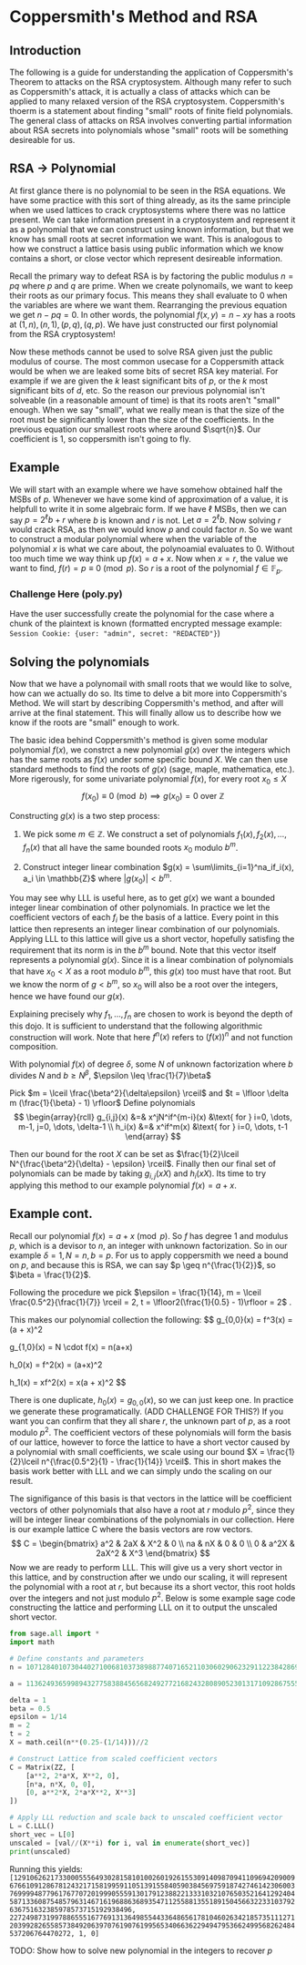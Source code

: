 
# Coppersmith's Method and RSA
## Introduction
The following is a guide for understanding the application of Coppersmith's Theorem to attacks on the RSA cryptosystem. Although many refer to such as Coppersmith's attack, it is actually a class of attacks which can be applied to many relaxed version of the RSA cryptosystem. Coppersmith's thoerm is a statement about finding "small" roots of finite field polynomials. The general class of attacks on RSA involves converting partial information about RSA secrets into polynomials whose "small" roots will be something desireable for us.

## RSA $\rightarrow$ Polynomial
At first glance there is no polynomial to be seen in the RSA equations. We have some practice with this sort of thing already, as its the same principle when we used lattices to crack cryptosystems where there was no lattice present. We can take information present in a cryptosystem and represent it as a polynomial that we can construct using known information, but that we know has small roots at secret information we want. This is analogous to how we construct a lattice basis using public information which we know contains a short, or close vector which represent desireable information.

Recall the primary way to defeat RSA is by factoring the public modulus $n = pq$ where $p$ and $q$ are prime. When we create polynomails, we want to keep their roots as our primary focus. This means they shall evaluate to $0$ when the variables are where we want them. Rearranging the previous equation we get $n - pq = 0$. In other words, the polynomial $f(x,y) = n - xy$ has a roots at $(1, n), (n, 1), (p, q), (q, p)$. We have just constructed our first polynomial from the RSA cryptosystem!

Now these methods cannot be used to solve RSA given just the public modulus of course. The most common usecase for a Coppersmith attack would be when we are leaked some bits of secret RSA key material. For example if we are given the $k$ least significant bits of $p$, or the $k$ most significant bits of $d$, etc. So the reason our previous polynomial isn't solveable (in a reasonable amount of time) is that its roots aren't "small" enough. When we say "small", what we really mean is that the size of the root must be significantly lower than the size of the coefficients. In the previous equation our smallest roots where around $\sqrt{n}$. Our coefficient is $1$, so coppersmith isn't going to fly.

## Example
We will start with an example where we have somehow obtained half the MSBs of $p$. Whenever we have some kind of approximation of a value, it is helpfull to write it in some algebraic form. If we have $\ell$ MSBs, then we can say $p = 2^\ell b + r$ where $b$ is known and $r$ is not. Let $a = 2^\ell b$. Now solving $r$ would crack RSA, as then we would know $p$ and could factor $n$. So we want to construct a modular polynomial where when the variable of the polynomial $x$ is what we care about, the polynoamial evaluates to $0$. Without too much time we way think up $f(x) = a + x$. Now when $x = r$, the value we want to find, $f(r) = p \equiv 0 \pmod{p}$. So $r$ is a root of the polynomial $f \in \mathbb{F}_p$.


### Challenge Here (poly.py)
Have the user successfully create the polynomial for the case where a chunk of the plaintext is known (formatted encrypted message example: `Session Cookie: {user: "admin", secret: "REDACTED"}`)

## Solving the polynomials
Now that we have a polynomail with small roots that we would like to solve, how can we actually do so. Its time to delve a bit more into Coppersmith's Method. We will start by describing Coppersmith's method, and after will arrive at the final statement. This will finally allow us to describe how we know if the roots are "small" enough to work.

The basic idea behind Coppersmith's method is given some modular polynomial $f(x)$, we constrct a new polynomial $g(x)$ over the integers which has the same roots as $f(x)$ under some specific bound $X$. We can then use standard methods to find the roots of $g(x)$ (sage, maple, mathematica, etc.). More rigerously, for some univariate polynomial $f(x)$, for every root $x_0 \leq X$
$$
f(x_0) \equiv 0 \pmod{b} \implies g(x_0) = 0 \text{ over }\mathbb{Z}
$$

Constructing $g(x)$ is a two step process:

1. We pick some $m \in \mathbb{Z}$. We construct a set of polynomials $f_1(x), f_2(x), \dots, f_n(x)$ that all have the same bounded roots $x_0$ modulo $b^m$.

2. Construct integer linear combination $g(x) = \sum\limits_{i=1}^na_if_i(x), a_i \in \mathbb{Z}$ where $\left|g(x_0)\right| < b^m$.

You may see why LLL is useful here, as to get $g(x)$ we want a bounded integer linear combination of other polynomials. In practice we let the coefficient vectors of each $f_i$ be the basis of a lattice. Every point in this lattice then represents an integer linear combination of our polynomials. Applying LLL to this lattice will give us a short vector, hopefully satisfing the requirement that its norm is in the $b^m$ bound. Note that this vector itself represents a polynomial $g(x)$. Since it is a linear combination of polynomials that have $x_0 < X$ as a root modulo $b^m$, this $g(x)$ too must have that root. But we know the norm of $g < b^m$, so $x_0$ will also be a root over the integers, hence we have found our $g(x)$.

Explaining precisely why $f_1, \dots, f_n$ are chosen to work is beyond the depth of this dojo. It is sufficient to understand that the following algorithmic construction will work. Note that here $f^n(x)$ refers to $(f(x))^n$ and not function composition.

With polynomial $f(x)$ of degree $\delta$, some $N$ of unknown factorization where $b$ divides $N$ and $b \geq N^\beta$, $\epsilon \leq \frac{1}{7}\beta$

Pick $m = \lceil \frac{\beta^2}{\delta\epsilon} \rceil$ and $t = \lfloor \delta m (\frac{1}{\beta} - 1) \rfloor$ Define polynomials
$$
\begin{array}{rcll}
g_{i,j}(x) &=& x^jN^if^{m-i}(x) &\text{ for } i=0, \dots, m-1, j=0, \dots, \delta-1 \\
h_i(x) &=& x^if^m(x) &\text{ for } i=0, \dots, t-1
\end{array}
$$

Then our bound for the root $X$ can be set as $\frac{1}{2}\lceil N^{\frac{\beta^2}{\delta} - \epsilon} \rceil$. Finally then our final set of polynomials can be made by taking $g_{i,j}(xX)$ and $h_i(xX)$. Its time to try applying this method to our example polynomial $f(x) = a + x$.

## Example cont.
Recall our polynomial $f(x) = a + x \pmod{p}$. So $f$ has degree $1$ and modulus $p$, which is a devisor to $n$, an integer with unknown factorization. So in our example $\delta = 1, N = n, b = p$. For us to apply coppersmith we need a bound on $p$, and because this is RSA, we can say $p \geq n^{\frac{1}{2}}$, so $\beta = \frac{1}{2}$.

Following the procedure we pick <latex> $\epsilon = \frac{1}{14}, m = \lceil \frac{0.5^2}{\frac{1}{7}} \rceil = 2, t = \lfloor2(\frac{1}{0.5} - 1)\rfloor = 2$ </latex>.

This makes our polynomial collection the following:
$$
g_{0,0}(x) = f^3(x) = (a + x)^2 

g_{1,0}(x) = N \cdot f(x) = n(a+x) 

h_0(x) = f^2(x) = (a+x)^2 

h_1(x) = xf^2(x) = x(a + x)^2
$$


There is one duplicate, $h_0(x) = g_{0,0}(x)$, so we can just keep one. In practice we generate these programatically. (ADD CHALLENGE FOR THIS?) If you want you can confirm that they all share $r$, the unknown part of $p$, as a root modulo $p^2$. The coefficient vectors of these polynomials will form the basis of our lattice, however to force the lattice to have a short vector caused by a polynomial with small coefficients, we scale using our bound $X = \frac{1}{2}\lceil n^{\frac{0.5^2}{1} - \frac{1}{14}} \rceil$. This in short makes the basis work better with LLL and we can simply undo the scaling on our result. 

The signifigance of this basis is that vectors in the lattice will be coefficient vectors of other polynomials that also have a root at $r$ modulo $p^2$, since they will be integer linear combinations of the polynomials in our collection. Here is our example lattice C where the basis vectors are row vectors.
<latex>
$$
C = 
\begin{bmatrix}
a^2 & 2aX & X^2 & 0 \\
na & nX & 0 & 0 \\
0 & a^2X & 2aX^2 & X^3
\end{bmatrix}
$$
</latex>
Now we are ready to perform LLL. This will give us a very short vector in this lattice, and by construction after we undo our scaling, it will represent the polynomial with a root at $r$, but because its a short vector, this root holds over the integers and not just modulo $p^2$. Below is some example sage code constructing the lattice and performing LLL on it to output the unscaled short vector.

```python
from sage.all import *
import math

# Define constants and parameters
n = 107128401073044027100681037389887740716521103060290623291122384286996880400023528826224275942920880949998999448939756402810515386455973123190538040891365549603423153398595403572680081839274379248558404242559377609047545113638120418973477394283579889347397789081230300757082270481957055782290912119977343304617

a = 11362493659989432775838845656824927721682432808905230131710928675556356019964132792869246031985380953809978267033181147473976831249784131242268603382235136

delta = 1
beta = 0.5
epsilon = 1/14
m = 2
t = 2
X = math.ceil(n**(0.25-(1/14)))//2

# Construct Lattice from scaled coefficient vectors
C = Matrix(ZZ, [
    [a**2, 2*a*X, X**2, 0],
    [n*a, n*X, 0, 0],
    [0, a**2*X, 2*a*X**2, X**3]
])

# Apply LLL reduction and scale back to unscaled coefficient vector
L = C.LLL()
short_vec = L[0]
unscaled = [val//(X**i) for i, val in enumerate(short_vec)]
print(unscaled)
```

Running this yields:
`[129106262173300055564930281581010026019261553091409870941109694209009676610912867812432171581995911051391558405903845697591874274614230600376999948779617677072019990555913017912388221333103210765035216412924045871336087548579631467161968863689354711255881355189150456632233103792636751632385978573715192938496,
 22724987319978865551677691313649855443364865617810460263421857351112712039928265585738492063970761907619956534066362294947953662499568262484537206764470272,
 1,
 0]`

 

 TODO: Show how to solve new polynomial in the integers to recover $p$
